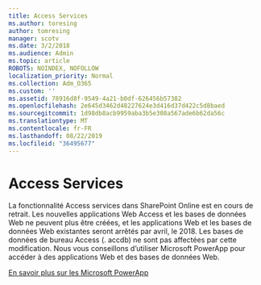 ```yaml
---
title: Access Services
ms.author: toresing
author: tomresing
manager: scotv
ms.date: 3/2/2018
ms.audience: Admin
ms.topic: article
ROBOTS: NOINDEX, NOFOLLOW
localization_priority: Normal
ms.collection: Adm_O365
ms.custom: ''
ms.assetid: 78916d8f-9549-4a21-b0df-626456b57382
ms.openlocfilehash: 2e645d3462d48227624e3d416d37d422c5d8baed
ms.sourcegitcommit: 1d98db8acb9959aba3b5e308a567ade6b62da56c
ms.translationtype: MT
ms.contentlocale: fr-FR
ms.lasthandoff: 08/22/2019
ms.locfileid: "36495677"
---
```

# <a name="access-services"></a>Access Services

La fonctionnalité Access services dans SharePoint Online est en cours de retrait. Les nouvelles applications Web Access et les bases de données Web ne peuvent plus être créées, et les applications Web et les bases de données Web existantes seront arrêtés par avril, le 2018. Les bases de données de bureau Access (. accdb) ne sont pas affectées par cette modification. Nous vous conseillons d’utiliser Microsoft PowerApp pour accéder à des applications Web et des bases de données Web. 
  
[En savoir plus sur les Microsoft PowerApp](https://powerapps.microsoft.com/)
  
